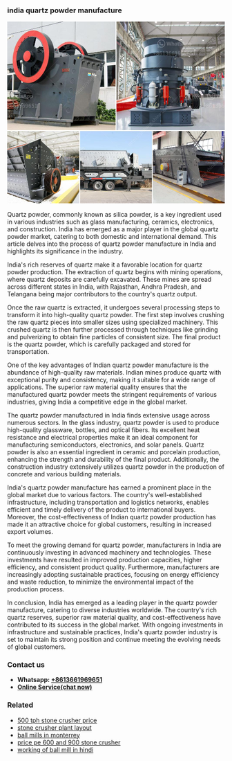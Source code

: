 <h3>india quartz powder manufacture</h3><img src='1708497937.jpg' alt=''><p>Quartz powder, commonly known as silica powder, is a key ingredient used in various industries such as glass manufacturing, ceramics, electronics, and construction. India has emerged as a major player in the global quartz powder market, catering to both domestic and international demand. This article delves into the process of quartz powder manufacture in India and highlights its significance in the industry.</p><p>India's rich reserves of quartz make it a favorable location for quartz powder production. The extraction of quartz begins with mining operations, where quartz deposits are carefully excavated. These mines are spread across different states in India, with Rajasthan, Andhra Pradesh, and Telangana being major contributors to the country's quartz output.</p><p>Once the raw quartz is extracted, it undergoes several processing steps to transform it into high-quality quartz powder. The first step involves crushing the raw quartz pieces into smaller sizes using specialized machinery. This crushed quartz is then further processed through techniques like grinding and pulverizing to obtain fine particles of consistent size. The final product is the quartz powder, which is carefully packaged and stored for transportation.</p><p>One of the key advantages of Indian quartz powder manufacture is the abundance of high-quality raw materials. Indian mines produce quartz with exceptional purity and consistency, making it suitable for a wide range of applications. The superior raw material quality ensures that the manufactured quartz powder meets the stringent requirements of various industries, giving India a competitive edge in the global market.</p><p>The quartz powder manufactured in India finds extensive usage across numerous sectors. In the glass industry, quartz powder is used to produce high-quality glassware, bottles, and optical fibers. Its excellent heat resistance and electrical properties make it an ideal component for manufacturing semiconductors, electronics, and solar panels. Quartz powder is also an essential ingredient in ceramic and porcelain production, enhancing the strength and durability of the final product. Additionally, the construction industry extensively utilizes quartz powder in the production of concrete and various building materials.</p><p>India's quartz powder manufacture has earned a prominent place in the global market due to various factors. The country's well-established infrastructure, including transportation and logistics networks, enables efficient and timely delivery of the product to international buyers. Moreover, the cost-effectiveness of Indian quartz powder production has made it an attractive choice for global customers, resulting in increased export volumes.</p><p>To meet the growing demand for quartz powder, manufacturers in India are continuously investing in advanced machinery and technologies. These investments have resulted in improved production capacities, higher efficiency, and consistent product quality. Furthermore, manufacturers are increasingly adopting sustainable practices, focusing on energy efficiency and waste reduction, to minimize the environmental impact of the production process.</p><p>In conclusion, India has emerged as a leading player in the quartz powder manufacture, catering to diverse industries worldwide. The country's rich quartz reserves, superior raw material quality, and cost-effectiveness have contributed to its success in the global market. With ongoing investments in infrastructure and sustainable practices, India's quartz powder industry is set to maintain its strong position and continue meeting the evolving needs of global customers.</p><h3>Contact us</h3><ul><li><strong>Whatsapp:&nbsp;<a href="https://wa.me/8613661969651">+8613661969651</a></strong></li><li><a href="https://swt.shibang-china.com/?git&amp;zhl&amp;india quartz powder manufacture"><strong>Online Service(chat now)</strong></a></li></ul><h3>Related</h3><ul><li><a href='500 tph stone crusher price.md'>500 tph stone crusher price</a></li><li><a href='stone crusher plant layout.md'>stone crusher plant layout</a></li><li><a href='ball mills in monterrey.md'>ball mills in monterrey</a></li><li><a href='price pe 600 and 900 stone crusher.md'>price pe 600 and 900 stone crusher</a></li><li><a href='working of ball mill in hindi.md'>working of ball mill in hindi</a></li></ul>